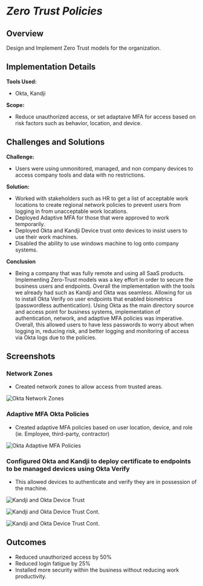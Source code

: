# *Zero Trust Policies*

## Overview
Design and Implement Zero Trust models for the organization.

## Implementation Details
**Tools Used:** 
- Okta, Kandji

**Scope:** 
- Reduce unauthorized access, or set adaptaive MFA for access based on risk factors such as behavior, location, and device.

## Challenges and Solutions
**Challenge:** 
- Users were using unmonitored, managed, and non company devices to access company tools and data with no restrictions.

**Solution:** 
- Worked with stakeholders such as HR to get a list of acceptable work locations to create regional network policies to prevent users from logging in from unacceptable work locations. 
- Deployed Adaptive MFA for those that were approved to work temporarily. 
- Deployed Okta and Kandji Device trust onto devices to insist users to use their work machines. 
- Disabled the ability to use windows machine to log onto company systems.

**Conclusion**
- Being a company that was fully remote and using all SaaS products. Implementing Zero-Trust models was a key effort in order to secure the business users and endpoints. Overall the implementation with the tools we already had such as Kandji and Okta was seamless. Allowing for us to install Okta Verify on user endpoints that enabled biometrics (passwordless authentication). Using Okta as the main directory source and access point for business systems, implementation of authentication, network, and adaptive MFA policies was imperative. Overall, this allowed users to have less passwords to worry about when logging in, reducing risk, and better logging and monitoring of access via Okta logs due to the policies. 

## Screenshots

### Network Zones
- Created network zones to allow access from trusted areas.

![Okta Network Zones](Images_Zero_Trust/okta-network-zones.png)

### Adaptive MFA Okta Policies
- Created adaptive MFA policies based on user location, device, and role (ie. Employee, third-party, contractor)

![Okta Adaptive MFA Policies](Images_Zero_Trust/okta-adaptive-mfa-auth-policies.png)

### Configured Okta and Kandji to deploy certificate to endpoints to be managed devices using Okta Verify
- This allowed devices to authenticate and verify they are in possession of the machine.

![Kandji and Okta Device Trust](Images_Zero_Trust/kandji-okta-device-trust.png)

![Kandji and Okta Device Trust Cont.](Images_Zero_Trust/kandji-okta-device-trust-2.png)

![Kandji and Okta Device Trust Cont.](Images_Zero_Trust/kandji-okta-device-trust-3.png)

## Outcomes
- Reduced unauthorized access by 50%
- Reduced login fatigue by 25%
- Installed more security within the business without reducing work productivity.
